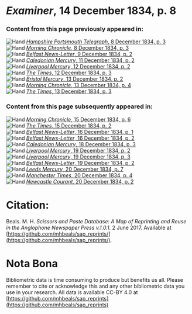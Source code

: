 # *Examiner*, 14 December 1834, p. 8  
  
### Content from this page previously appeared in:  
![Hand](http://scissorsandpaste.net/wp-content/uploads/2017/06/smallhandpointer.png) [*Hampshire Portsmouth Telegraph*, 8 December 1834, p. 3](https://mhbeals.github.io/sap_html/Hampshire-Portsmouth-Telegraph/Hampshire-Portsmouth-Telegraph-8-December-1834-p-3)  
![Hand](http://scissorsandpaste.net/wp-content/uploads/2017/06/smallhandpointer.png) [*Morning Chronicle*, 8 December 1834, p. 3](https://mhbeals.github.io/sap_html/Morning-Chronicle/Morning-Chronicle-8-December-1834-p-3)  
![Hand](http://scissorsandpaste.net/wp-content/uploads/2017/06/smallhandpointer.png) [*Belfast News-Letter*, 9 December 1834, p. 2](https://mhbeals.github.io/sap_html/Belfast-News-Letter/Belfast-News-Letter-9-December-1834-p-2)  
![Hand](http://scissorsandpaste.net/wp-content/uploads/2017/06/smallhandpointer.png) [*Caledonian Mercury*, 11 December 1834, p. 2](https://mhbeals.github.io/sap_html/Caledonian-Mercury/Caledonian-Mercury-11-December-1834-p-2)  
![Hand](http://scissorsandpaste.net/wp-content/uploads/2017/06/smallhandpointer.png) [*Liverpool Mercury*, 12 December 1834, p. 2](https://mhbeals.github.io/sap_html/Liverpool-Mercury/Liverpool-Mercury-12-December-1834-p-2)  
![Hand](http://scissorsandpaste.net/wp-content/uploads/2017/06/smallhandpointer.png) [*The Times*, 12 December 1834, p. 3](https://mhbeals.github.io/sap_html/The-Times/The-Times-12-December-1834-p-3)  
![Hand](http://scissorsandpaste.net/wp-content/uploads/2017/06/smallhandpointer.png) [*Bristol Mercury*, 13 December 1834, p. 2](https://mhbeals.github.io/sap_html/Bristol-Mercury/Bristol-Mercury-13-December-1834-p-2)  
![Hand](http://scissorsandpaste.net/wp-content/uploads/2017/06/smallhandpointer.png) [*Morning Chronicle*, 13 December 1834, p. 4](https://mhbeals.github.io/sap_html/Morning-Chronicle/Morning-Chronicle-13-December-1834-p-4)  
![Hand](http://scissorsandpaste.net/wp-content/uploads/2017/06/smallhandpointer.png) [*The Times*, 13 December 1834, p. 3](https://mhbeals.github.io/sap_html/The-Times/The-Times-13-December-1834-p-3)  
  
### Content from this page subsequently appeared in:  
![Hand](http://scissorsandpaste.net/wp-content/uploads/2017/06/smallhandpointer.png) [*Morning Chronicle*, 15 December 1834, p. 6](https://mhbeals.github.io/sap_html/Morning-Chronicle/Morning-Chronicle-15-December-1834-p-6)  
![Hand](http://scissorsandpaste.net/wp-content/uploads/2017/06/smallhandpointer.png) [*The Times*, 15 December 1834, p. 2](https://mhbeals.github.io/sap_html/The-Times/The-Times-15-December-1834-p-2)  
![Hand](http://scissorsandpaste.net/wp-content/uploads/2017/06/smallhandpointer.png) [*Belfast News-Letter*, 16 December 1834, p. 1](https://mhbeals.github.io/sap_html/Belfast-News-Letter/Belfast-News-Letter-16-December-1834-p-1)  
![Hand](http://scissorsandpaste.net/wp-content/uploads/2017/06/smallhandpointer.png) [*Belfast News-Letter*, 16 December 1834, p. 2](https://mhbeals.github.io/sap_html/Belfast-News-Letter/Belfast-News-Letter-16-December-1834-p-2)  
![Hand](http://scissorsandpaste.net/wp-content/uploads/2017/06/smallhandpointer.png) [*Caledonian Mercury*, 18 December 1834, p. 3](https://mhbeals.github.io/sap_html/Caledonian-Mercury/Caledonian-Mercury-18-December-1834-p-3)  
![Hand](http://scissorsandpaste.net/wp-content/uploads/2017/06/smallhandpointer.png) [*Liverpool Mercury*, 19 December 1834, p. 2](https://mhbeals.github.io/sap_html/Liverpool-Mercury/Liverpool-Mercury-19-December-1834-p-2)  
![Hand](http://scissorsandpaste.net/wp-content/uploads/2017/06/smallhandpointer.png) [*Liverpool Mercury*, 19 December 1834, p. 3](https://mhbeals.github.io/sap_html/Liverpool-Mercury/Liverpool-Mercury-19-December-1834-p-3)  
![Hand](http://scissorsandpaste.net/wp-content/uploads/2017/06/smallhandpointer.png) [*Belfast News-Letter*, 19 December 1834, p. 2](https://mhbeals.github.io/sap_html/Belfast-News-Letter/Belfast-News-Letter-19-December-1834-p-2)  
![Hand](http://scissorsandpaste.net/wp-content/uploads/2017/06/smallhandpointer.png) [*Leeds Mercury*, 20 December 1834, p. 7](https://mhbeals.github.io/sap_html/Leeds-Mercury/Leeds-Mercury-20-December-1834-p-7)  
![Hand](http://scissorsandpaste.net/wp-content/uploads/2017/06/smallhandpointer.png) [*Manchester Times*, 20 December 1834, p. 4](https://mhbeals.github.io/sap_html/Manchester-Times/Manchester-Times-20-December-1834-p-4)  
![Hand](http://scissorsandpaste.net/wp-content/uploads/2017/06/smallhandpointer.png) [*Newcastle Courant*, 20 December 1834, p. 2](https://mhbeals.github.io/sap_html/Newcastle-Courant/Newcastle-Courant-20-December-1834-p-2)  


# Citation: 

Beals. M. H. *Scissors and Paste Database: A Map of Reprinting and Reuse in the Anglophone Newspaper Press v.1.0.1.* 2 June 2017. Available at [https://github.com/mhbeals/sap_reprints/](https://github.com/mhbeals/sap_reprints/). 

# Nota Bona

Bibliometric data is time consuming to produce but benefits us all. Please remember to cite or acknowledge this and any other bibliometric data you use in your research. All data is available CC-BY 4.0 at [https://github.com/mhbeals/sap_reprints](https://github.com/mhbeals/sap_reprints)